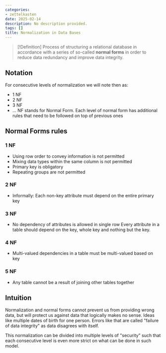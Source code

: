 ```yaml
---
categories:
- zettelkasten
date: 2025-02-14
description: No description provided.
tags: []
title: Normalization in Data Bases
---
```


> [!Definition]
> Process of structuring a relational database in accordance with a series of so-called **normal forms** in order to reduce data redundancy and improve data integrity. 

## Notation

For consecutive levels of normalization we will note then as:

 - 1 NF
 - 2 NF
 - 3 NF
 - ...
 NF stands for Normal Form.
 Each level of normal form has additional rules that need to be followed on top of previous ones

## Normal Forms rules

### 1 NF

 - Using row order to convey information is not permitted
 - Mixing data types within the same column is not permitted
 - Primary key is obligatory
 - Repeating groups are not permitted

### 2 NF

 - Informally: Each non-key attribute must depend on the entire primary key

### 3 NF

 - No dependency of attributes is allowed in single row
Every attribute in a table should depend on the key, whole key and nothing but the key.

### 4 NF

 - Multi-valued dependencies in a table must be multi-valued based on key

### 5 NF

 - Any table cannot be a result of joining other tables together

## Intuition

Normalization and normal forms cannot prevent us from providing wrong data, but will protect us against data that logically makes no sense. Ideas like multiple dates of birth for one person. Errors like that are called "failure of data integrity" as data disagrees with itself.

This normalization can be divided into multiple levels of "security" such that each consecutive level is even more strict on what can be done in such model.